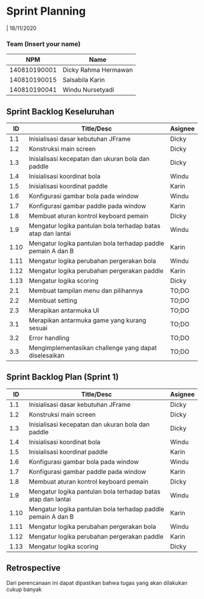 # Sprint Planning 
| 18/11/2020

### Team (Insert your name)
| NPM           | Name        |
| ------------- |-------------|
| 140810190001  | Dicky Rahma Hermawan    |
| 140810190015  | Salsabila Karin    |
| 140810190041  | Windu Nursetyadi |

## Sprint Backlog Keseluruhan 
| ID  | Title/Desc | Asignee | 
| --- | ---------- | ------- | 
| 1.1 | Inisialisasi dasar kebutuhan JFrame | Dicky | 
| 1.2 | Konstruksi main screen | Dicky | 
| 1.3 | Inisialisasi kecepatan dan ukuran bola dan paddle | Dicky | 
| 1.4 | Inisialisasi koordinat bola | Windu | 
| 1.5 | Inisialisasi koordinat paddle | Karin | 
| 1.6 | Konfigurasi gambar bola pada window | Windu | 
| 1.7 | Konfigurasi gambar paddle pada window | Karin | 
| 1.8 | Membuat aturan kontrol keyboard pemain | Dicky | 
| 1.9 | Mengatur logika pantulan bola terhadap batas atap dan lantai | Windu | 
| 1.10 | Mengatur logika pantulan bola terhadap paddle pemain A dan B | Karin | 
| 1.11 | Mengatur logika perubahan pergerakan bola | Windu | 
| 1.12 | Mengatur logika perubahan pergerakan paddle | Karin |
| 1.13 | Mengatur logika scoring | Dicky |
| 2.1 | Membuat tampilan menu dan pilihannya | TO;DO | 
| 2.2 | Membuat setting | TO;DO | 
| 2.3 | Merapikan antarmuka UI | TO;DO | 
| 3.1 | Merapikan antarmuka game yang kurang sesuai | TO;DO | 
| 3.2 | Error handling | TO;DO | 
| 3.3 | Mengimplementasikan challenge yang dapat diselesaikan | TO;DO | 

## Sprint Backlog Plan (Sprint 1)
| ID  | Title/Desc | Asignee | 
| --- | ---------- | ------- | 
| 1.1 | Inisialisasi dasar kebutuhan JFrame | Dicky | 
| 1.2 | Konstruksi main screen | Dicky | 
| 1.3 | Inisialisasi kecepatan dan ukuran bola dan paddle | Dicky | 
| 1.4 | Inisialisasi koordinat bola | Windu | 
| 1.5 | Inisialisasi koordinat paddle | Karin | 
| 1.6 | Konfigurasi gambar bola pada window | Windu | 
| 1.7 | Konfigurasi gambar paddle pada window | Karin | 
| 1.8 | Membuat aturan kontrol keyboard pemain | Dicky | 
| 1.9 | Mengatur logika pantulan bola terhadap batas atap dan lantai | Windu | 
| 1.10 | Mengatur logika pantulan bola terhadap paddle pemain A dan B | Karin | 
| 1.11 | Mengatur logika perubahan pergerakan bola | Windu | 
| 1.12 | Mengatur logika perubahan pergerakan paddle | Karin |
| 1.13 | Mengatur logika scoring | Dicky |

## Retrospective 

Dari perencanaan ini dapat dipastikan bahwa tugas yang akan dilakukan cukup banyak
